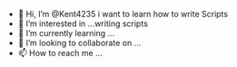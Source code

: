 - 👋 Hi, I’m @Kent4235 i want to learn how to write Scripts
- 👀 I’m interested in ...writing scripts
- 🌱 I’m currently learning ...
- 💞️ I’m looking to collaborate on ...
- 📫 How to reach me ...

<!---
Kent4235/Kent4235 is a ✨ special ✨ repository because its `README.md` (this file) appears on your GitHub profile.
You can click the Preview link to take a look at your changes.
--->
